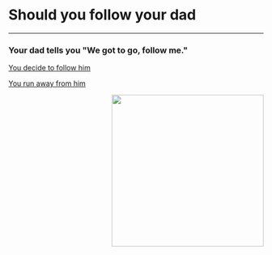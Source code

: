 # Should you follow your dad
---

### Your dad tells you "We got to go, follow me."

[You decide to follow him](following.md)

[You run away from him](run.md)

<img src="https://github.com/fatjond0413/CYOA/assets/146867501/d24991f6-f17f-4f00-9809-faadf295ff3a" img align="right" width="300" height="300">
